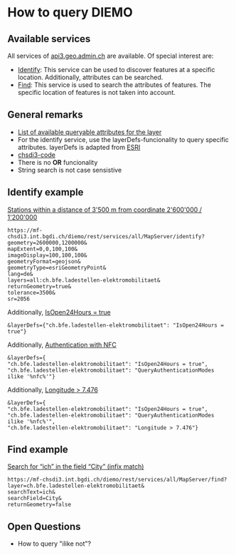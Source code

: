 # How to query DIEMO

## Available services

All services of [api3.geo.admin.ch](http://mf-chsdi3.int.bgdi.ch/diemo/services/sdiservices.html) are available. Of special interest are:
* [Identify](http://mf-chsdi3.int.bgdi.ch/diemo/services/sdiservices.html#identify-features): This service can be used to discover features at a specific location. Additionally, attributes can be searched.
* [Find](http://mf-chsdi3.int.bgdi.ch/diemo/services/sdiservices.html#find): This service is used to search the attributes of features. The specific location of features is not taken into account.

## General remarks

* [List of available queryable attributes for the layer ](https://mf-chsdi3.int.bgdi.ch/diemo/rest/services/all/MapServer/ch.bfe.ladestellen-elektromobilitaet?lang=de)
* For the identify service, use the layerDefs-funcionality to query specific attributes. layerDefs is adapted from [ESRI](https://developers.arcgis.com/rest/services-reference/identify-map-service-.htm)
* [chsdi3-code](https://github.com/geoadmin/mf-chsdi3/pull/3185)
* There is no **OR** funcionality
* String search is not case sensistive

## Identify example

[Stations within a distance of 3'500 m from coordinate 2'600'000 / 1'200'000](https://mf-chsdi3.int.bgdi.ch/diemo/rest/services/all/MapServer/identify?geometry=2600000,1200000&mapExtent=0,0,100,100&imageDisplay=100,100,100&geometryFormat=geojson&geometryType=esriGeometryPoint&lang=fr&layers=all:ch.bfe.ladestellen-elektromobilitaet&returnGeometry=true&tolerance=3500&sr=2056)

```
https://mf-chsdi3.int.bgdi.ch/diemo/rest/services/all/MapServer/identify?
geometry=2600000,1200000&
mapExtent=0,0,100,100&
imageDisplay=100,100,100&
geometryFormat=geojson&
geometryType=esriGeometryPoint&
lang=de&
layers=all:ch.bfe.ladestellen-elektromobilitaet&
returnGeometry=true&
tolerance=3500&
sr=2056
```

Additionally, [IsOpen24Hours = true](https://mf-chsdi3.int.bgdi.ch/diemo/rest/services/all/MapServer/identify?geometry=2600000,1200000&mapExtent=0,0,100,100&imageDisplay=100,100,100&geometryFormat=geojson&geometryType=esriGeometryPoint&lang=fr&layers=all:ch.bfe.ladestellen-elektromobilitaet&returnGeometry=true&tolerance=3500&sr=2056&layerDefs={%22ch.bfe.ladestellen-elektromobilitaet%22:%22IsOpen24Hours%20=%20true%22})

```
&layerDefs={"ch.bfe.ladestellen-elektromobilitaet": "IsOpen24Hours = true"}
```
Additionally, [Authentication with NFC](https://mf-chsdi3.int.bgdi.ch/diemo/rest/services/all/MapServer/identify?geometry=2600000,1200000&mapExtent=0,0,100,100&imageDisplay=100,100,100&geometryFormat=geojson&geometryType=esriGeometryPoint&lang=fr&layers=all:ch.bfe.ladestellen-elektromobilitaet&returnGeometry=true&tolerance=3500&sr=2056&layerDefs={%22ch.bfe.ladestellen-elektromobilitaet%22:%20%22IsOpen24Hours%20=%20true%22,%20%22ch.bfe.ladestellen-elektromobilitaet%22:%22QueryAuthenticationModes%20ilike%20%27%nfc%%27%22})

```
&layerDefs={
"ch.bfe.ladestellen-elektromobilitaet": "IsOpen24Hours = true", 
"ch.bfe.ladestellen-elektromobilitaet": "QueryAuthenticationModes ilike '%nfc%'"}
```

Additionally, [Longitude > 7.476](https://mf-chsdi3.int.bgdi.ch/diemo/rest/services/all/MapServer/identify?geometry=2600000,1200000&mapExtent=0,0,100,100&imageDisplay=100,100,100&geometryFormat=geojson&geometryType=esriGeometryPoint&lang=fr&layers=all:ch.bfe.ladestellen-elektromobilitaet&returnGeometry=true&tolerance=3500&sr=2056&layerDefs={%22ch.bfe.ladestellen-elektromobilitaet%22:%20%22IsOpen24Hours%20=%20true%22,%20%22ch.bfe.ladestellen-elektromobilitaet%22:%22QueryAuthenticationModes%20ilike%20%27%nfc%%27%22,%20%22ch.bfe.ladestellen-elektromobilitaet%22:%22Longitude%20%3E%207.476%22})

```
&layerDefs={
"ch.bfe.ladestellen-elektromobilitaet": "IsOpen24Hours = true", 
"ch.bfe.ladestellen-elektromobilitaet": "QueryAuthenticationModes ilike '%nfc%'", 
"ch.bfe.ladestellen-elektromobilitaet": "Longitude > 7.476"}
```
## Find example

[Search for “ich” in the field “City” (infix match)](https://mf-chsdi3.int.bgdi.ch/diemo/rest/services/all/MapServer/find?layer=ch.bfe.ladestellen-elektromobilitaet&searchText=ich&searchField=City&returnGeometry=false)

```
https://mf-chsdi3.int.bgdi.ch/diemo/rest/services/all/MapServer/find?
layer=ch.bfe.ladestellen-elektromobilitaet&
searchText=ich&
searchField=City&
returnGeometry=false
```


## Open Questions
* How to query "ilike not"?

